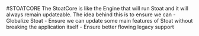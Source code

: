 #STOATCORE
The StoatCore is like the Engine that will run Stoat and it will always remain updateable.
The idea behind this is to ensure we can 
    - Globalize Stoat
    - Ensure we can update some main features of Stoat without breaking the application itself
    - Ensure better flowing legacy support

